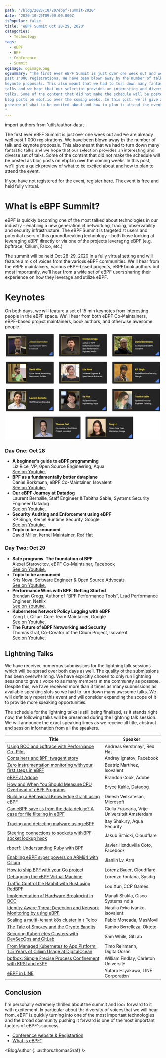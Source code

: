 ```yaml
---
path: '/blog/2020/10/20/ebpf-summit-2020'
date: '2020-10-20T09:00:00.000Z'
isPopular: false
title: 'eBPF Summit Oct 28-29, 2020'
categories:
  - Technology
tags:
  - eBPF
  - BPF
  - Conference
  - Summit
ogImage: ogimage.png
ogSummary: "The first ever eBPF Summit is just over one week out and we are already well
past 1'000 registrations. We have been blown away by the number of talk and
keynote proposals. This also meant that we had to turn down many fantastic
talks and we hope that our selection provides an interesting and diverse set of
talks. Some of the content that did not make the schedule will be posted as
blog posts on ebpf.io over the coming weeks. In this post, we'll give a quick
preview of what to be excited about and how to plan to attend the event.
"
---
```


import authors from 'utils/author-data';

The first ever eBPF Summit is just over one week out and we are already well
past 1'000 registrations. We have been blown away by the number of talk and
keynote proposals. This also meant that we had to turn down many fantastic
talks and we hope that our selection provides an interesting and diverse set of
talks. Some of the content that did not make the schedule will be posted as
blog posts on ebpf.io over the coming weeks. In this post, we'll give a quick
preview of what to be excited about and how to plan to attend the event.

If you have not registered for the event, [register
here](https://ebpf.io/summit-2020/). The event is free and held fully virtual.

# What is eBPF Summit?

eBPF is quickly becoming one of the most talked about technologies in our
industry - enabling a new generation of networking, tracing, observability and
security infrastructure. The eBPF Summit is targeted at users and potential
users of this groundbreaking technology - both those looking at leveraging eBPF
directly or via one of the projects leveraging eBPF (e.g. bpftrace, Cilium,
Falco, etc.)

The summit will be held Oct 28-29, 2020 in a fully virtual setting and will
feature a mix of voices from the various eBPF communities. We'll hear from the
eBPF maintainers, various eBPF-based projects, eBPF book authors but most
importantly, we'll hear from a wide set of eBPF users sharing their experience
on how they leverage and utilize eBPF.

# Keynotes

On both days, we will feature a set of 15 min keynotes from interesting people
in the eBPF space. We'll hear from both eBPF Co-Maintainers, eBPF-based project
maintainers, book authors, and otherwise awesome people.

![](keynotes.png)

### Day One: Oct 28

- **A beginner’s guide to eBPF programming**<br />
  Liz Rice, VP, Open Source Engineering, Aqua<br />
  [See on Youtube.](https://www.youtube.com/watch?v=lrSExTfS-iQ)
- **BPF as a fundamentally better dataplane**<br />
  Daniel Borkmann, eBPF Co-Maintainer, Isovalent<br />
  [See on Youtube.](https://www.youtube.com/watch?v=Qhm1Zn_BNi4)
- **Our eBPF Journey at Datadog**<br />
  Laurent Bernaille, Staff Engineer & Tabitha Sable, Systems Security Engineer Datadog<br />
  [See on Youtube.](https://www.youtube.com/watch?v=6mTVuZUHLBg)
- **Security Auditing and Enforcement using eBPF**<br />
  KP Singh, Kernel Runtime Security, Google<br />
  [See on Youtube.](https://www.youtube.com/watch?v=XFJw37Vwzcc)
- **Topic to be announced**<br />
  David Miller, Kernel Maintainer, Red Hat

### Day Two: Oct 29

- **Safe programs. The foundation of BPF**<br />
  Alexei Starovoitov, eBPF Co-Maintainer, Facebook<br />
  [See on Youtube.](https://www.youtube.com/watch?v=AV8xY318rtc)
- **Topic to be announced**<br />
  Kris Nova, Software Engineer & Open Source Advocate<br />
  [See on Youtube.](https://www.youtube.com/watch?v=6E-xA0ZjIGM)
- **Performance Wins with BPF: Getting Started**<br />
  Brendan Gregg, Author of “BPF Performance Tools“, Lead Performance Engineer, Netflix<br />
  [See on Youtube.](https://www.youtube.com/watch?v=wyfhjr_ufag)
- **Kubernetes Network Policy Logging with eBPF**<br />
  Zang Li, Cilium Core Team Maintainer, Google<br />
  [See on Youtube.](https://www.youtube.com/watch?v=oLS25ztnlMk)
- **The Future of eBPF Networking and Security**<br />
  Thomas Graf, Co-Creator of the Cilium Project, Isovalent<br />
  [See on Youtube.](https://www.youtube.com/watch?v=slBAYUDABDA)

## Lightning Talks

We have received numerous submissions for the lightning talk sessions which
will be spread over both days as well. The quality of the submissions has been
overwhelming. We have explicitly chosen to only run lightning sessions to give
a voice to as many members in the community as possible. Despite this, we have
received more than 3 times as many submissions as available speaking slots so
we had to turn down many awesome talks. We will definitely repeat this event
and will consider expanding the scope of it to provide more speaking
opportunities.

The schedule for the lightning talks is still being finalized, as it stands
right now, the following talks will be presented during the lightning talk
session. We will announce the exact speaking times as we receive all title,
abstract and session information from all the speakers.

| Title                                                                                                                             | Speaker                                        |
| --------------------------------------------------------------------------------------------------------------------------------- | ---------------------------------------------- |
| [Using BCC and bpftrace with Performance Co-Pilot](https://www.youtube.com/watch?v=XmMVhvjmD9I)                                   | Andreas Gerstmayr, Red Hat                     |
| [Containers and BPF: twagent story](https://www.youtube.com/watch?v=lO0dYHl3I8Y)                                                  | Andrey Ignatov, Facebook                       |
| [Zero instrumentation monitoring with your first steps in eBPF](https://www.youtube.com/watch?v=GaY2d8e-gk0)                      | Beatriz Martínez, Isovalent                    |
| [eBPF at Adobe](https://www.youtube.com/watch?v=7UQ2CU6UEGY)                                                                      | Brandon Cook, Adobe                            |
| [How and When You Should Measure CPU Overhead of eBPF Programs](https://www.youtube.com/watch?v=b0TxKiGMWpI)                      | Bryce Kahle, Datadog                           |
| [Building a Behavioral Knowledge Graph using eBPF](https://www.youtube.com/watch?v=Sun0bWGVl_o)                                   | Dinesh Venkatesan, Microsoft                   |
| [Can eBPF save us from the data deluge? A case for file filtering in eBPF](https://www.youtube.com/watch?v=qEtDoHWYrhA)           | Giulia Frascaria, Vrije Universiteit Amsterdam |
| [Tracing and detecting malware using eBPF](https://www.youtube.com/watch?v=UD7bF6nWagQ)                                           | Itay Shakury, Aqua Security                    |
| [Steering connections to sockets with BPF socket lookup hook](https://www.youtube.com/watch?v=vCJ8kDYI8ZE)                        | Jakub Sitnicki, Cloudflare                     |
| [rbperf: Understanding Ruby with BPF](https://www.youtube.com/watch?v=oeGom1zl0a8)                                                | Javier Honduvilla Coto, Facebook               |
| [Enabling eBPF super powers on ARM64 with Cilium](https://www.youtube.com/watch?v=Sk_Kn-1pWt8)                                    | Jianlin Lv, Arm                                |
| [How to ship BPF with your Go project](https://www.youtube.com/watch?v=lijS-0da5U8)                                               | Lorenz Bauer, Cloudflare                       |
| [Debugging the eBPF Virtual Machine](https://www.youtube.com/watch?v=W6rgaghycFI)                                                 | Lorenzo Fontana, Sysdig                        |
| [Traffic Control the Rabbit with Rust using RedBPF](https://www.youtube.com/watch?v=s-Tn-xjUnPE)                                  | Lou Xun, CCP Games                             |
| [Implementation of Hardware Breakpoint in BCC](https://www.youtube.com/watch?v=Nw-tTmxIHUA)                                       | Manali Shukla, Cisco Systems India             |
| [Identity Aware Threat Detection and Network Monitoring by using eBPF](https://www.youtube.com/watch?v=JQZQwR57Lmg)               | Natalia Reka Ivanko, Isovalent                 |
| [Scaling a multi-tenant k8s cluster in a Telco](https://www.youtube.com/watch?v=JH3pcmhNEHA)                                      | Pablo Moncada, MasMovil                        |
| [The Tale of Smokey and the Crypto Bandits](https://www.youtube.com/watch?v=tplv3Hjjv2Q)                                          | Ramiro Berrelleza, Okteto                      |
| [Securing Kubernetes Clusters with DevSecOps and GitLab](https://www.youtube.com/watch?v=kwQ0ooO3UM8)                             | Sam White, GitLab                              |
| [From Managed Kubernetes to App Platform: 1.5 Years of Cilium Usage at DigitalOcean](https://www.youtube.com/watch?v=xez34h7EY3A) | Timo Reinmann, DigitalOcean                    |
| [bpfbox: Simple Precise Process Confinement with KRSI and eBPF](https://www.youtube.com/watch?v=evHw9QHElNE)                      | William Findlay, Carleton University           |
| [eBPF in LINE](https://www.youtube.com/watch?v=cxfVpBYlol4)                                                                       | Yutaro Hayakawa, LINE Corporation              |

## Conclusion

I'm personally extremely thrilled about the summit and look forward to it with
excitement. In particular about the diversity of voices that we will hear from.
eBPF is quickly turning into one of the most important technologies and the
broad community pushing it forward is one of the most important factors of
eBPF's success.

- [Conference website & Registartion](https://ebpf.io/summit-2020/)
- [What is eBPF?](https://ebpf.io/what-is-ebpf)

<BlogAuthor {...authors.thomasGraf} />
